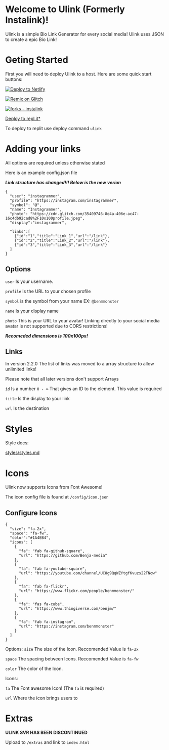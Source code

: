 # Welcome to Ulink (Formerly Instalink)!

Ulink is a simple Bio Link Generator for every social media! Ulink uses JSON to create a epic Bio Link!

# Geting Started

First you will need to deploy Ulink to a host. Here are some quick start buttons:

[![Deploy to Netlify](https://www.netlify.com/img/deploy/button.svg)](https://app.netlify.com/start/deploy?repository=https://github.com/Benja-media/Ulink)

[![Remix on Glitch](https://cdn.glitch.com/2703baf2-b643-4da7-ab91-7ee2a2d00b5b%2Fremix-button.svg)](https://glitch.com/edit/#!/import/github/benja-media/Ulink)

[![forks - instalink](https://img.shields.io/github/forks/benja-media/Ulink?style=social)](https://github.com/Benja-media/Ulink/network/members)

[Deploy to repl.it*](https://replit.com/@Benmmonster/Ulink?v=1)

To deploy to replit use deploy command `ulink`
# Adding your links

All options are required unless otherwise stated

Here is an example config.json file

**_Link structure has changed!!! Below is the new verion_**

```
{
  "user": "instagrammer",
  "profile": "https://instagram.com/instagrammer",
  "symbol": "@",
  "name": "Instagrammer",
  "photo": "https://cdn.glitch.com/35409746-8e4a-406e-ac47-16c4db92cad8%2F10x100profile.jpeg",
  "display":"instagrammer",

  "links":[
    {"id":"1","title":"Link_1","url":"/link"},
    {"id":"2","title":"Link_2","url":"/link"},
    {"id":"3","title":"Link_3","url":"/link"}
  ]
}
```

## Options

`user` Is your username.

`profile` Is the URL to your chosen profile

`symbol` is the symbol from your name EX: `@benmmonster`

`name` Is your display name

`photo` This is your URL to your avatar! Linking directly to your social media avatar is not supported due to CORS restrictions!

**_Recomeded dimensions is 100x100px!_**

## Links

In version 2.2.0 The list of links was moved to a array structure to allow unlimited links!

Please note that all later versions don't support Arrays

`id` Is a number `0 - ∞` That gives an ID to the element. This value is required

`title` Is the display to your link

`url` Is the destination

# Styles
Style docs:

[styles/styles.md](https://github.com/Benja-media/Ulink/blob/main/styles/styles.css)

# Icons
Ulink now supports Icons from Font Awesome!

The icon config file is found at `/config/icon.json`

## Configure Icons

```
{
  "size": "fa-2x",
  "space": "fa-fw",
  "color":"#1A4EB4",
  "icons": [
    {
      "fa": "fab fa-github-square",
      "url": "https://github.com/Benja-media"
    },
    {
      "fa": "fab fa-youtube-square",
      "url": "https://youtube.com/channel/UC8g9QqWZYtgfKvuzs22TNqw"
    },
    {
      "fa": "fab fa-flickr",
      "url": "https://www.flickr.com/people/benmmonster/"
    },
    {
      "fa": "fas fa-cube",
      "url": "https://www.thingiverse.com/benjm/"
    },    
    {
      "fa": "fab fa-instagram",
      "url": "https://instagram.com/benmmonster"
    }
  ]
}
```

Options:
`size` The size of the Icon. Reccomended Value is `fa-2x`

`space` The spacing between Icons. Reccomended Value is `fa-fw`

`color` The color of the Icon.

Icons:

`fa` The Font awesome Icon! (The `fa` is required)

`url` Where the icon brings users to

# Extras

**ULINK SVR HAS BEEN DISCONTINUED**

Upload to `/extras` and link to `index.html`
